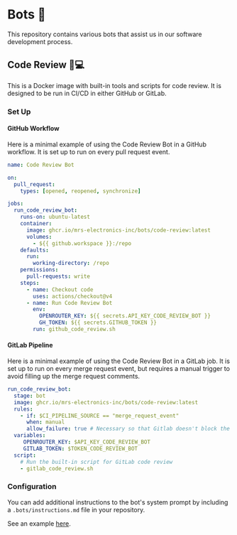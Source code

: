 # Bots 🤖

This repository contains various bots that assist us in our software development process.

## Code Review 🧐💻

This is a Docker image with built-in tools and scripts for code review. It is designed to be run in CI/CD in either GitHub or GitLab.

### Set Up

#### GitHub Workflow

Here is a minimal example of using the Code Review Bot in a GitHub workflow. It is set up to run on every pull request event.

```yaml
name: Code Review Bot

on:
  pull_request:
    types: [opened, reopened, synchronize]

jobs:
  run_code_review_bot:
    runs-on: ubuntu-latest
    container:
      image: ghcr.io/mrs-electronics-inc/bots/code-review:latest
      volumes:
        - ${{ github.workspace }}:/repo
    defaults:
      run:
        working-directory: /repo
    permissions:
      pull-requests: write
    steps:
      - name: Checkout code
        uses: actions/checkout@v4
      - name: Run Code Review Bot
        env:
          OPENROUTER_KEY: ${{ secrets.API_KEY_CODE_REVIEW_BOT }}
          GH_TOKEN: ${{ secrets.GITHUB_TOKEN }}
        run: github_code_review.sh
```

#### GitLab Pipeline

Here is a minimal example of using the Code Review Bot in a GitLab job. It is set up to run on every merge request event, but requires a manual trigger to avoid filling up the merge request comments.

```yaml
run_code_review_bot:
  stage: bot
  image: ghcr.io/mrs-electronics-inc/bots/code-review:latest
  rules:
    - if: $CI_PIPELINE_SOURCE == "merge_request_event"
      when: manual
      allow_failure: true # Necessary so that Gitlab doesn't block the pipeline
  variables:
     OPENROUTER_KEY: $API_KEY_CODE_REVIEW_BOT
     GITLAB_TOKEN: $TOKEN_CODE_REVIEW_BOT
  script:
    # Run the built-in script for GitLab code review
    - gitlab_code_review.sh
```

### Configuration

You can add additional instructions to the bot's system prompt by including a `.bots/instructions.md` file in your repository.

See an example [here](/.bots/instructions.md).
